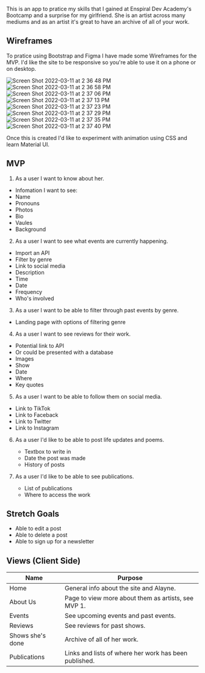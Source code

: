 This is an app to pratice my skills that I gained at Enspiral Dev Academy's Bootcamp and a surprise for my girlfriend. She is an artist across many mediums and as an artist it's great to have an archive of all of your work. 

## Wireframes

To pratice using Bootstrap and Figma I have made some Wireframes for the MVP. I'd like the site to be responsive so you're able to use it on a phone or on desktop.

![Screen Shot 2022-03-11 at 2 36 48 PM](https://user-images.githubusercontent.com/93187275/157785380-d1025c65-8913-45f2-b814-754c27703c12.png)
![Screen Shot 2022-03-11 at 2 36 58 PM](https://user-images.githubusercontent.com/93187275/157785405-14d9dda0-6439-49bb-b461-ce57105b7072.png)
![Screen Shot 2022-03-11 at 2 37 06 PM](https://user-images.githubusercontent.com/93187275/157785427-7fa65d2b-042e-4db9-b44d-5474aa32d3c6.png)
![Screen Shot 2022-03-11 at 2 37 13 PM](https://user-images.githubusercontent.com/93187275/157785451-4436d2a2-d2ea-43dd-b777-304e6cef9b52.png)
![Screen Shot 2022-03-11 at 2 37 23 PM](https://user-images.githubusercontent.com/93187275/157785470-20323001-5efe-413f-9ca0-fc05c807068e.png)
![Screen Shot 2022-03-11 at 2 37 29 PM](https://user-images.githubusercontent.com/93187275/157785487-e3881ccf-814e-4e6c-baa1-a8ad319a2091.png)
![Screen Shot 2022-03-11 at 2 37 35 PM](https://user-images.githubusercontent.com/93187275/157785503-1c26cd83-e79f-47ed-939c-d20cb74a2e8d.png)
![Screen Shot 2022-03-11 at 2 37 40 PM](https://user-images.githubusercontent.com/93187275/157785512-5fbd8fc7-0215-4080-8d9b-3f4e87bc5cad.png)

Once this is created I'd like to experiment with animation using CSS and learn Material UI.

## MVP

1. As a user I want to know about her.
  - Infomation I want to see:
  - Name
  - Pronouns
  - Photos
  - Bio
  - Vaules
  - Background


2. As a user I want to see what events are currently happening. 
  - Import an API 
  - Filter by genre
  - Link to social media
  - Description
  - Time
  - Date
  - Frequency
  - Who's involved


3. As a user I want to be able to filter through past events by genre.
  - Landing page with options of filtering genre


4. As a user I want to see reviews for their work.
  - Potential link to API
  - Or could be presented with a database
  - Images
  - Show
  - Date
  - Where
  - Key quotes


5. As a user I want to be able to follow them on social media. 
  - Link to TikTok
  - Link to Faceback
  - Link to Twitter
  - Link to Instagram

6. As a user I'd like to be able to post life updates and poems.
   - Textbox to write in
   - Date the post was made
   - History of posts
 

7. As a user I'd like to be able to see publications.
   - List of publications
   - Where to access the work
   
## Stretch Goals

- Able to edit a post
- Able to delete a post
- Able to sign up for a newsletter

## Views (Client Side)

| Name                     | Purpose                                                                             |
| ------------------------ | ----------------------------------------------------------------------------------- |
| Home                     | General info about the site and Alayne.                                             |
| About Us                 | Page to view more about them as artists, see MVP 1.                                 |
| Events                   | See upcoming events and past events.                                                |
| Reviews                  | See reviews for past shows.                                                         |
| Shows she's done         | Archive of all of her work.                                                         |
| Publications             | Links and lists of where her work has been published.                               |
